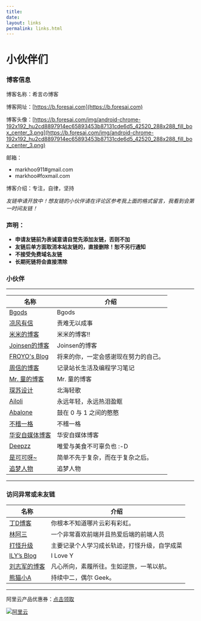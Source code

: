 ```yaml
---
title: 
date: 
layout: links
permalink: links.html
---
```


# 小伙伴们

### 博客信息

博客名称：希言の博客

博客网址：[https://b.foresai.com](https://b.foresai.com)

博客头像：[https://b.foresai.com/img/android-chrome-192x192_hu2cd8897914ec65893453b87131cde6d5_42520_288x288_fill_box_center_3.png](https://b.foresai.com/img/android-chrome-192x192_hu2cd8897914ec65893453b87131cde6d5_42520_288x288_fill_box_center_3.png)

邮箱：
- markhoo911#gmail.com
- markhoo#foxmail.com

博客介绍：专注，自律，坚持

*友链申请开放中！想友链的小伙伴请在评论区参考我上面的格式留言，我看到会第一时间友链！*

### 声明：

- **申请友链前为表诚意请自觉先添加友链，否则不加**
- **友链后单方面取消本站友链的，直接删除！恕不另行通知**
- **不接受免费域名友链**
- **长期死链将会直接清除**

### 小伙伴

--------------------------------------------------
名称|介绍
-|-
[Bgods](http://bgods.cn)|Bgods
[凉风有信](https://blog.cnguu.cn)|责难无以成事
[米米的博客](https://zhangshuqiao.org)|米米的博客!!
[Joinsen的博客](http://www.joinsen.com)|Joinsen的博客
[FROYO's Blog](http://www.izhuyue.com)|将来的你，一定会感谢现在努力的自己。
[周信的博客](http://zx21.xyz)|记录站长生活及编程学习笔记
[Mr. 童的博客](https://tongtaos.com)|Mr. 童的博客
[琛苏设计](https://www.4op.top)|北海轻歌
[Ailoli](https://www.ailoli.org)|永远年轻，永远热泪盈眶
[Abalone](https://abalone.life)|鼓在 0 与 1 之间的憨憨
[不稽一格](https://www.v2ex.cc)|不稽一格
[华安自媒体博客](http://pancun.com.cn)|华安自媒体博客
[Deepzz](https://deepzz.com)|唯爱与美食不可辜负也 :-D
[是可可呀~](https://1760317896.github.io)|简单不先于复杂，而在于复杂之后。
[追梦人物](https://www.zmrenwu.com)|追梦人物


--------------------------------------------------

### 访问异常或未友链

名称|介绍
-|-
[丁D博客](https://xujd.top)|你根本不知道哪片云彩有彩虹。
[林阿三](https://www.linasan.cn)|一个非常喜欢前端并且热爱后端的前端人员
[打怪升级](https://zoresmile.cn)|主要记录个人学习成长轨迹，打怪升级，自学成菜
[ILY’s Blog](https://ily.cc)|I Love Y
[刘志军的博客](https://foofish.net)|凡心所向，素履所往。生如逆旅，一苇以航。
[熊猫小A](https://blog.imalan.cn)|持续中二，偶尔 Geek。


--------------------------------------------------



阿里云产品优惠券：[点击领取](https://promotion.aliyun.com/ntms/act/ambassador/sharetouser.html?userCode=od77opdu&utm_source=od77opdu)

[![阿里云](https://media.markhoo.cn/970-240.jpg '')](https://promotion.aliyun.com/ntms/act/ambassador/sharetouser.html?userCode=od77opdu&utm_source=od77opdu)
